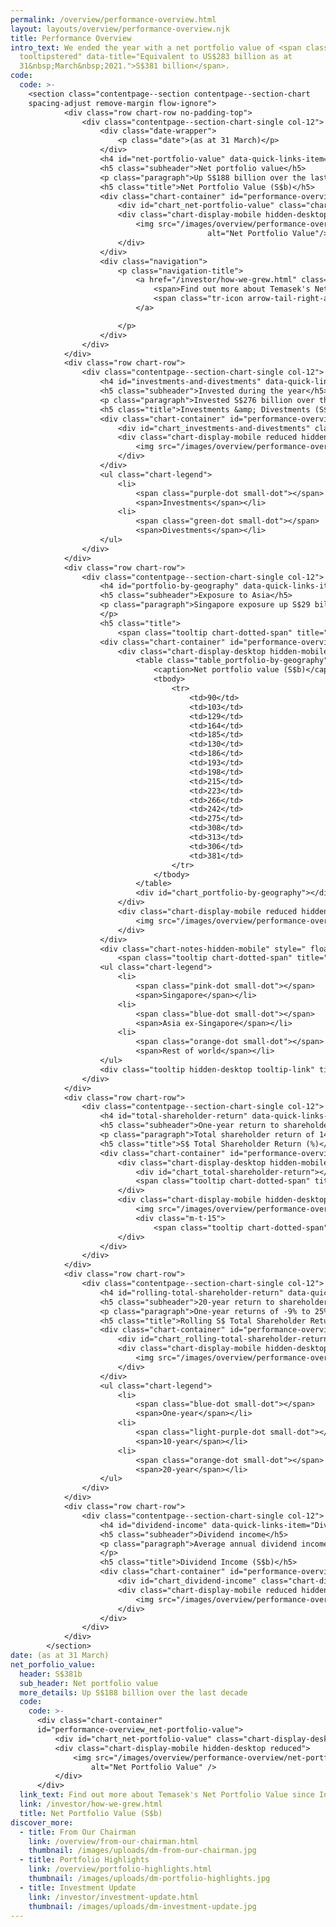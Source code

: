 ```yaml
---
permalink: /overview/performance-overview.html
layout: layouts/overview/performance-overview.njk
title: Performance Overview
intro_text: We ended the year with a net portfolio value of <span class="tooltip
  tooltipstered" data-title="Equivalent to US$283 billion as at
  31&nbsp;March&nbsp;2021.">S$381 billion</span>.
code:
  code: >-
    <section class="contentpage--section contentpage--section-chart
    spacing-adjust remove-margin flow-ignore">
            <div class="row chart-row no-padding-top">
                <div class="contentpage--section-chart-single col-12">
                    <div class="date-wrapper">
                        <p class="date">(as at 31 March)</p>
                    </div>
                    <h4 id="net-portfolio-value" data-quick-links-item="Net Portfolio Value" class="header">S$381b</h4>
                    <h5 class="subheader">Net portfolio value</h5>
                    <p class="paragraph">Up S$188 billion over the last decade<br/><br/></p>
                    <h5 class="title">Net Portfolio Value (S$b)</h5>
                    <div class="chart-container" id="performance-overview_net-portfolio-value">
                        <div id="chart_net-portfolio-value" class="chart-display-desktop hidden-mobile"></div>
                        <div class="chart-display-mobile hidden-desktop reduced">
                            <img src="/images/overview/performance-overview/net-portfolio-value-m.svg"
                                            alt="Net Portfolio Value"/>
                        </div>
                    </div>
                    <div class="navigation">
                        <p class="navigation-title">
                            <a href="/investor/how-we-grew.html" class="arrow-tail-right" id="net-portfolio-value_find-out-more">
                                <span>Find out more about Temasek's Net Portfolio Value since Inception</span>
                                <span class="tr-icon arrow-tail-right-after"></span>
                            </a>

                        </p>
                    </div>
                </div>
            </div>
            <div class="row chart-row">
                <div class="contentpage--section-chart-single col-12">
                    <h4 id="investments-and-divestments" data-quick-links-item="Investments &amp; Divestments" class="header">S$49b</h4>
                    <h5 class="subheader">Invested during the year</h5>
                    <p class="paragraph">Invested S$276 billion over the last decade<br/><br/></p>
                    <h5 class="title">Investments &amp; Divestments (S$b)</h5>
                    <div class="chart-container" id="performance-overview_investments-and-divestments">
                        <div id="chart_investments-and-divestments" class="chart-display-desktop hidden-mobile"></div>
                        <div class="chart-display-mobile reduced hidden-desktop">
                            <img src="/images/overview/performance-overview/investments-&-divestments-m.svg" alt="Investments &amp; Divestments"/>
                        </div>
                    </div>
                    <ul class="chart-legend">
                        <li>
                            <span class="purple-dot small-dot"></span>
                            <span>Investments</span></li>
                        <li>
                            <span class="green-dot small-dot"></span>
                            <span>Divestments</span></li>
                    </ul>
                </div>
            </div>
            <div class="row chart-row">
                <div class="contentpage--section-chart-single col-12">
                    <h4 id="portfolio-by-geography" data-quick-links-item="Portfolio by Geography"  class="header">64%</h4>
                    <h5 class="subheader">Exposure to Asia</h5>
                    <p class="paragraph">Singapore exposure up S$29 billion over the last 10 years<br/><br/>
                    </p>
                    <h5 class="title">
                        <span class="tooltip chart-dotted-span" title="Distribution based on underlying assets." data-title="Distribution based on underlying assets.">Portfolio by Geography</span> (%)</h5>
                    <div class="chart-container" id="performance-overview_portfolio-by-geography">
                        <div class="chart-display-desktop hidden-mobile">
                            <table class="table_portfolio-by-geography">
                                <caption>Net portfolio value (S$b)</caption>
                                <tbody>
                                    <tr>
                                        <td>90</td>
                                        <td>103</td>
                                        <td>129</td>
                                        <td>164</td>
                                        <td>185</td>
                                        <td>130</td>
                                        <td>186</td>
                                        <td>193</td>
                                        <td>198</td>
                                        <td>215</td>
                                        <td>223</td>
                                        <td>266</td>
                                        <td>242</td>
                                        <td>275</td>
                                        <td>308</td>
                                        <td>313</td>
                                        <td>306</td>
                                        <td>381</td>
                                    </tr>
                                </tbody>
                            </table>
                            <div id="chart_portfolio-by-geography"></div>
                        </div>
                        <div class="chart-display-mobile reduced hidden-desktop">
                            <img src="/images/overview/performance-overview/portfolio-by-geography-m.svg" alt="Portfolio by Geography"/>
                        </div>
                    </div>
                    <div class="chart-notes-hidden-mobile" style=" float:right; font-size:13px; margin-top: 5px;">
                        <span class="tooltip chart-dotted-span" title="2004-2010 restated on a comparative basis." data-title="2004-2010 restated on a comparative basis.">Chart Notes</span></div>
                    <ul class="chart-legend">
                        <li>
                            <span class="pink-dot small-dot"></span>
                            <span>Singapore</span></li>
                        <li>
                            <span class="blue-dot small-dot"></span>
                            <span>Asia ex-Singapore</span></li>
                        <li>
                            <span class="orange-dot small-dot"></span>
                            <span>Rest of world</span></li>
                    </ul>
                    <div class="tooltip hidden-desktop tooltip-link" title="2004-2010 restated on a comparative basis." data-title="2004-2010 restated on a comparative basis">Chart Notes </div>
                </div>
            </div>
            <div class="row chart-row">
                <div class="contentpage--section-chart-single col-12">
                    <h4 id="total-shareholder-return" data-quick-links-item="Total Shareholder Return" class="header">24.53%</h4>
                    <h5 class="subheader">One-year return to shareholder</h5>
                    <p class="paragraph">Total shareholder return of 14% since inception<br/><br/></p>
                    <h5 class="title">S$ Total Shareholder Return (%)</h5>
                    <div class="chart-container" id="performance-overview_total-shareholder-return">
                        <div class="chart-display-desktop hidden-mobile">
                            <div id="chart_total-shareholder-return"></div>
                            <span class="tooltip chart-dotted-span" title="TSR in US$ terms was 32%, 6%, 9%, 14%, 14% and 16% for 1, 10, 20, 30, 40-year and since inception periods respectively." data-title="TSR in US$ terms was 32%, 6%, 9%, 14%, 14% and 16% for 1, 10, 20, 30, 40-year and since inception periods respectively.">Period in years</span>
                        </div>
                        <div class="chart-display-mobile hidden-desktop">
                            <img src="/images/overview/performance-overview/S$-total-shareholder-return-m.svg" alt="Total Shareholder Return"/>
                            <div class="m-t-15">
                                <span class="tooltip chart-dotted-span" title="TSR in US$ terms was 32%, 6%, 9%, 14%, 14% and 16% for 1, 10, 20, 30, 40-year and since inception periods respectively." data-title="TSR in US$ terms was 32%, 6%, 9%, 14%, 14% and 16% for 1, 10, 20, 30, 40-year and since inception periods respectively.">Period in years</span></div>
                        </div>
                    </div>
                </div>
            </div>
            <div class="row chart-row">
                <div class="contentpage--section-chart-single col-12">
                    <h4 id="rolling-total-shareholder-return" data-quick-links-item="Rolling Total Shareholder Return" class="header">8%</h4>
                    <h5 class="subheader">20-year return to shareholder</h5>
                    <p class="paragraph">One-year returns of -9% to 25% during the last decade<br/><br/></p>
                    <h5 class="title">Rolling S$ Total Shareholder Return (%)</h5>
                    <div class="chart-container" id="performance-overview_rolling-total-shareholder-return">
                        <div id="chart_rolling-total-shareholder-return" class="chart-display-desktop hidden-mobile"></div>
                        <div class="chart-display-mobile hidden-desktop">
                            <img src="/images/overview/performance-overview/rolling-S$-total-shareholder-return-m.svg" alt="Total Shareholder Return"/>
                        </div>
                    </div>
                    <ul class="chart-legend">
                        <li>
                            <span class="blue-dot small-dot"></span>
                            <span>One-year</span></li>
                        <li>
                            <span class="light-purple-dot small-dot"></span>
                            <span>10-year</span></li>
                        <li>
                            <span class="orange-dot small-dot"></span>
                            <span>20-year</span></li>
                    </ul>
                </div>
            </div>
            <div class="row chart-row">
                <div class="contentpage--section-chart-single col-12">
                    <h4 id="dividend-income" data-quick-links-item="Dividend Income" class="header">S$8b</h4>
                    <h5 class="subheader">Dividend income</h5>
                    <p class="paragraph">Average annual dividend income of S$8 billion over the last decade<br/><br/>
                    </p>
                    <h5 class="title">Dividend Income (S$b)</h5>
                    <div class="chart-container" id="performance-overview_dividend-income">
                        <div id="chart_dividend-income" class="chart-display-desktop hidden-mobile"></div>
                        <div class="chart-display-mobile reduced hidden-desktop">
                            <img src="/images/overview/performance-overview/dividend-income-m.svg" alt="Dividend Income"/>
                        </div>
                    </div>
                </div>
            </div>
        </section>
date: (as at 31 March)
net_porfolio_value:
  header: S$381b
  sub_header: Net portfolio value
  more_details: Up S$188 billion over the last decade
  code:
    code: >-
      <div class="chart-container"
      id="performance-overview_net-portfolio-value">
          <div id="chart_net-portfolio-value" class="chart-display-desktop hidden-mobile"></div>
          <div class="chart-display-mobile hidden-desktop reduced">
              <img src="/images/overview/performance-overview/net-portfolio-value-m.svg"
                  alt="Net Portfolio Value" />
          </div>
      </div>
  link_text: Find out more about Temasek's Net Portfolio Value since Inception
  link: /investor/how-we-grew.html
  title: Net Portfolio Value (S$b)
discover_more:
  - title: From Our Chairman
    link: /overview/from-our-chairman.html
    thumbnail: /images/uploads/dm-from-our-chairman.jpg
  - title: Portfolio Highlights
    link: /overview/portfolio-highlights.html
    thumbnail: /images/uploads/dm-portfolio-highlights.jpg
  - title: Investment Update
    link: /investor/investment-update.html
    thumbnail: /images/uploads/dm-investment-update.jpg
---
```

